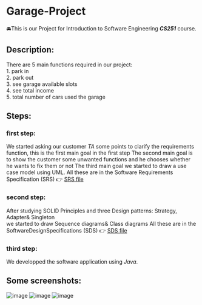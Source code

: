 # Garage-Project
🚘This is our Project for Introduction to Software Engineering ***CS251*** course.

## Description:
There are 5 main functions required in our project:
<br>
    1. park in <br>
    2. park out <br>
    3. see garage available slots <br>
    4. see total income <br>
    5. total number of cars used the garage <br>

## Steps:

### first step:
We started asking our customer *TA* some points to clarify the requirements function, this is the first main goal in the first step
The second main goal is to show the customer some unwanted functions and he chooses whether he wants to fix them or not
The third main goal we started to draw a use case model using UML.
All these are in the Software Requirements Specification (SRS) 👉 <a href="">SRS file</a>
<br>

### second step:
After studying SOLID Principles and three Design patterns: Strategy, Adapter& Singleton
<br>
we started to draw Sequence diagrams& Class diagrams
All these are in the SoftwareDesignSpecifications (SDS) 👉 <a href="">SDS file</a>

### third step:
We developped the software application using *Java*.

## Some screenshots:
![image]()
![image]()
![image]()
